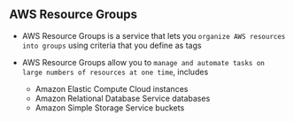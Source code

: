 ## AWS Resource Groups

- AWS Resource Groups is a service that lets you `organize AWS resources into groups` using criteria that you define as tags

- AWS Resource Groups allow you to `manage and automate tasks on large numbers of resources at one time`, includes

  - Amazon Elastic Compute Cloud instances
  - Amazon Relational Database Service databases
  - Amazon Simple Storage Service buckets
